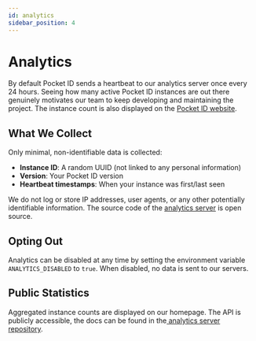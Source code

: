 ```yaml
---
id: analytics
sidebar_position: 4
---
```


# Analytics

By default Pocket ID sends a heartbeat to our analytics server once every 24 hours. Seeing how many active Pocket ID instances are out there genuinely motivates our team to keep developing and maintaining the project. The instance count is also displayed on the [Pocket ID website](https://pocket-id.org).

## What We Collect

Only minimal, non-identifiable data is collected:

- **Instance ID**: A random UUID (not linked to any personal information)
- **Version**: Your Pocket ID version
- **Heartbeat timestamps**: When your instance was first/last seen

We do not log or store IP addresses, user agents, or any other potentially identifiable information. The source code of the [analytics server](https://github.com/pocket-id/analytics) is open source.

## Opting Out

Analytics can be disabled at any time by setting the environment variable `ANALYTICS_DISABLED` to `true`. When disabled, no data is sent to our servers.

## Public Statistics

Aggregated instance counts are displayed on our homepage. The API is publicly accessible, the docs can be found in the[ analytics server repository](https://github.com/pocket-id/analytics).
